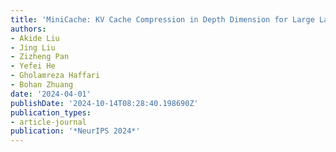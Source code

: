```yaml
---
title: 'MiniCache: KV Cache Compression in Depth Dimension for Large Language Models'
authors:
- Akide Liu
- Jing Liu
- Zizheng Pan
- Yefei He
- Gholamreza Haffari
- Bohan Zhuang
date: '2024-04-01'
publishDate: '2024-10-14T08:28:40.198690Z'
publication_types:
- article-journal
publication: '*NeurIPS 2024*'
---
```

